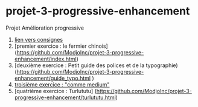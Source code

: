 # projet-3-progressive-enhancement
Projet Amélioration progressive

1. [lien vers consignes](https://github.com/becodeorg/BXLCentral/tree/master/Projects/3-progressive-enhancement)
2. [premier exercice : le fermier chinois] (https://github.com/ModjoInc/projet-3-progressive-enhancement/index.html)
3. [deuxième exercice : Petit guide des polices et de la typographie) (https://github.com/ModjoInc/projet-3-progressive-enhancement/guide_typo.html )
4. [troisième exercice : "comme medium"](https://github.com/ModjoInc/projet-3-progressive-enhancement/projet-3-progressive-enhancement/medium_like.html)
5. [quatrième exercice : Turlututu] (https://github.com/ModjoInc/projet-3-progressive-enhancement/turlututu.html)
